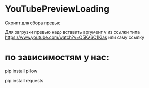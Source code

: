 # YouTubePreviewLoading


Скрипт для сбора превью

Для загрузки превью надо вставить аргумент v из ссылки типа https://www.youtube.com/watch?v=O5KA6C1Kias или саму ссылку


# по зависимостям у нас: 


pip install pillow

pip install requests
